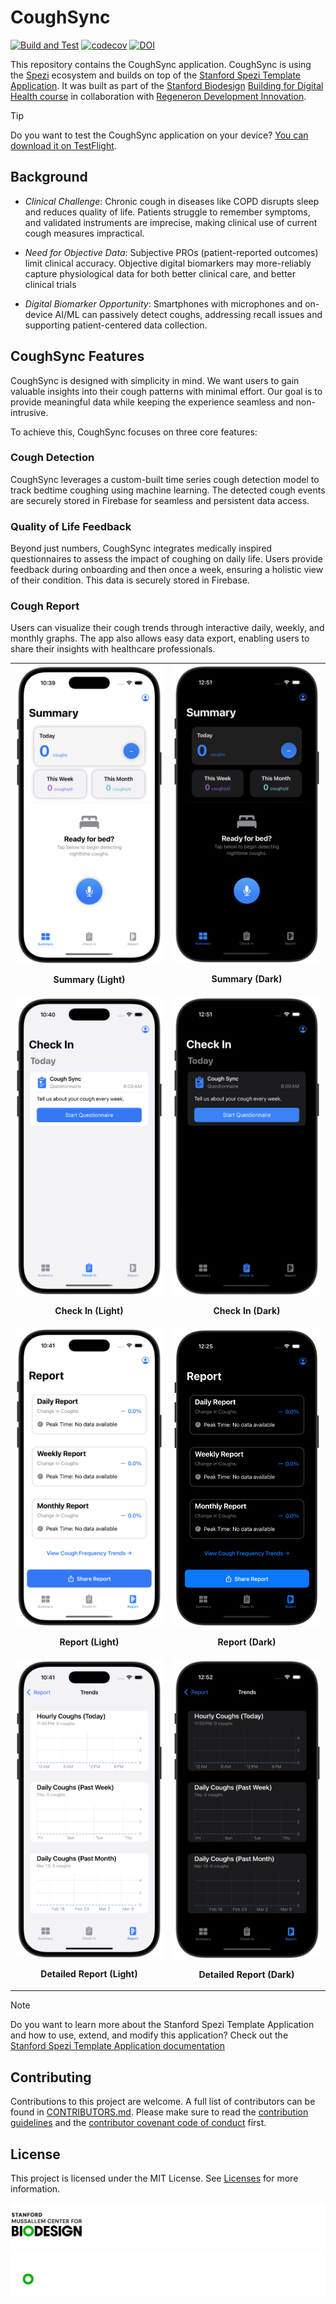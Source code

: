 <!--

This source file is part of the CoughSync based on the Stanford Spezi Template Application project

SPDX-FileCopyrightText: 2025 Stanford University

SPDX-License-Identifier: MIT

-->

# CoughSync

[![Build and Test](https://github.com/CS342/2025-CoughSync/actions/workflows/build-and-test.yml/badge.svg)](https://github.com/CS342/2025-CoughSync/actions/workflows/build-and-test.yml)
[![codecov](https://codecov.io/gh/CS342/2025-CoughSync/graph/badge.svg?token=ScRESP8x1r)](https://codecov.io/gh/CS342/2025-CoughSync)
[![DOI](https://zenodo.org/badge/DOI/10.5281/zenodo.14740621.svg)](https://doi.org/10.5281/zenodo.14740621)


This repository contains the CoughSync application.
CoughSync is using the [Spezi](https://github.com/StanfordSpezi/Spezi) ecosystem and builds on top of the [Stanford Spezi Template Application](https://github.com/StanfordSpezi/SpeziTemplateApplication). It was built as part of the [Stanford Biodesign](https://biodesign.stanford.edu) [Building for Digital Health course](https://cs342.stanford.edu) in collaboration with [Regeneron Development Innovation](https://www.regeneron.com/).

> [!TIP]
> Do you want to test the CoughSync application on your device? [You can download it on TestFlight](https://testflight.apple.com/join/2DKsMx2z).

## Background

- *Clinical Challenge*: Chronic cough in diseases like COPD disrupts sleep and reduces quality of life. Patients struggle to remember symptoms, and validated instruments are imprecise, making clinical use of current cough measures impractical.

- *Need for Objective Data*: Subjective PROs (patient-reported outcomes) limit clinical accuracy. Objective digital biomarkers may more-reliably capture physiological data for both better clinical care, and better clinical trials

- *Digital Biomarker Opportunity*: Smartphones with microphones and on-device AI/ML can passively detect coughs, addressing recall issues and supporting patient-centered data collection.


## CoughSync Features

CoughSync is designed with simplicity in mind. We want users to gain valuable insights into their cough patterns with minimal effort. Our goal is to provide meaningful data while keeping the experience seamless and non-intrusive.

To achieve this, CoughSync focuses on three core features:

### Cough Detection

CoughSync leverages a custom-built time series cough detection model to track bedtime coughing using machine learning. The detected cough events are securely stored in Firebase for seamless and persistent data access.

### Quality of Life Feedback

Beyond just numbers, CoughSync integrates medically inspired questionnaires to assess the impact of coughing on daily life. Users provide feedback during onboarding and then once a week, ensuring a holistic view of their condition. This data is securely stored in Firebase.

### Cough Report

Users can visualize their cough trends through interactive daily, weekly, and monthly graphs. The app also allows easy data export, enabling users to share their insights with healthcare professionals.
<table>
  <tr>
    <td>
      <div align="center">
        <img src="https://raw.githubusercontent.com/CS342/2025-CoughSync/main/Resources/Summary.png?raw=true" width="250"/>
        <p><strong>Summary (Light)</strong></p>
      </div>
    </td>
    <td>
      <div align="center">
        <img src="https://raw.githubusercontent.com/CS342/2025-CoughSync/main/Resources/Summary-dark.png?raw=true" width="250"/>
        <p><strong>Summary (Dark)</strong></p>
      </div>
    </td>
  </tr>
  <tr>
    <td>
      <div align="center">
        <img src="https://raw.githubusercontent.com/CS342/2025-CoughSync/main/Resources/Check%20In.png?raw=true" width="250"/>
        <p><strong>Check In (Light)</strong></p>
      </div>
    </td>
    <td>
      <div align="center">
        <img src="https://raw.githubusercontent.com/CS342/2025-CoughSync/main/Resources/Check%20in-dark.png?raw=true" width="250"/>
        <p><strong>Check In (Dark)</strong></p>
      </div>
    </td>
  </tr>
  <tr>
    <td>
      <div align="center">
        <img src="https://raw.githubusercontent.com/CS342/2025-CoughSync/main/Resources/Report.png?raw=true" width="250"/>
        <p><strong>Report (Light)</strong></p>
      </div>
    </td>
    <td>
      <div align="center">
        <img src="https://raw.githubusercontent.com/CS342/2025-CoughSync/main/Resources/Report-dark.png?raw=true" width="250"/>
        <p><strong>Report (Dark)</strong></p>
      </div>
    </td>
  </tr>
  <tr>
    <td>
      <div align="center">
        <img src="https://raw.githubusercontent.com/CS342/2025-CoughSync/main/Resources/Report2.png?raw=true" width="250"/>
        <p><strong>Detailed Report (Light)</strong></p>
      </div>
    </td>
    <td>
      <div align="center">
        <img src="https://raw.githubusercontent.com/CS342/2025-CoughSync/main/Resources/Report2-dark.png?raw=true" width="250"/>
        <p><strong>Detailed Report (Dark)</strong></p>
      </div>
    </td>
  </tr>
</table>

> [!NOTE]  
> Do you want to learn more about the Stanford Spezi Template Application and how to use, extend, and modify this application? Check out the [Stanford Spezi Template Application documentation](https://stanfordspezi.github.io/SpeziTemplateApplication)


## Contributing

Contributions to this project are welcome. A full list of contributors can be found in [CONTRIBUTORS.md](CONTRIBUTORS.md). Please make sure to read the [contribution guidelines](https://github.com/StanfordSpezi/.github/blob/main/CONTRIBUTING.md) and the [contributor covenant code of conduct](https://github.com/StanfordSpezi/.github/blob/main/CODE_OF_CONDUCT.md) first.


## License

This project is licensed under the MIT License. See [Licenses](LICENSES) for more information.

![Spezi Footer](https://raw.githubusercontent.com/StanfordSpezi/.github/main/assets/FooterLight.png#gh-light-mode-only)
![Spezi Footer](https://raw.githubusercontent.com/StanfordSpezi/.github/main/assets/FooterDark.png#gh-dark-mode-only)
